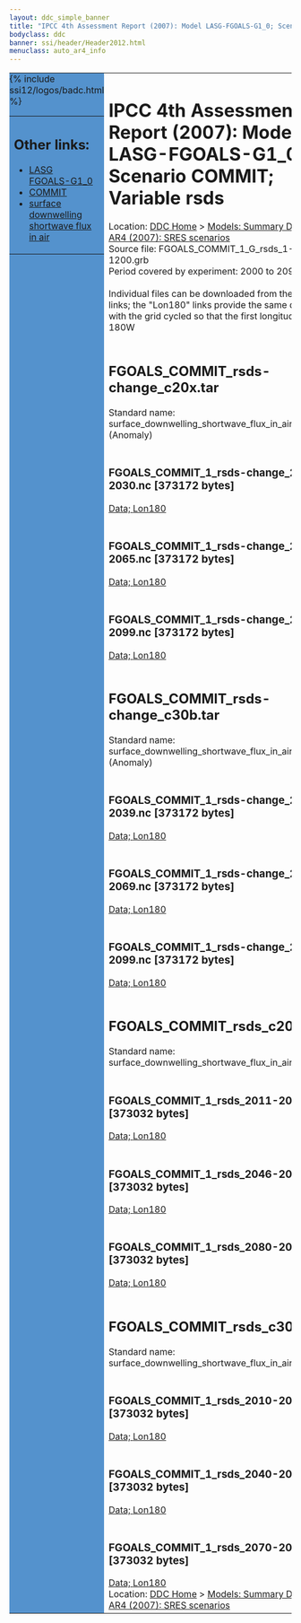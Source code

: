 ```yaml
---
layout: ddc_simple_banner
title: "IPCC 4th Assessment Report (2007): Model LASG-FGOALS-G1_0; Scenario COMMIT; Variable rsds"
bodyclass: ddc
banner: ssi/header/Header2012.html
menuclass: auto_ar4_info
---
```



<table width="100%" border="0" cellspacing="0" cellpadding="0" style="border-collapse: collapse;">
<tr style="margin:0;padding:0;border:0;">
<td style="margin:0;padding:0;border:0;height:1pt;width:150pt;background:#5492CD;" valign="top" >

<div id="lh-col2" class="auto_ar4_info">
<table class="menumain" bgcolor="#5492CD" cellspacing="0" width="100%" border="0">
<tr><td>
<h2> Other links:</h2>
<ul>
<li><a href="/auto/ar4/model-LASG-FGOALS-G1_0.html">LASG<br/>FGOALS-G1_0</a></li>
<li><a href="/auto/ar4/scenario-COMMIT.html">COMMIT</a></li>
<li><a href="/auto/ar4/var-surface_downwelling_shortwave_flux_in_air.html">surface downwelling<br/> shortwave flux in air</a></li>
</ul>
</td></tr>
{% include ssi12/logos/badc.html %}
</table>
</div>
</td>
<td><h1>IPCC 4th Assessment Report (2007): Model LASG-FGOALS-G1_0; Scenario COMMIT; Variable rsds</h1>

<!-- Breadcrumb1 -->
<div id="breadcrumb1" align="left">
Location: <a href="/index.html">DDC Home</a> > <a href="/sim/gcm_clim/">Models: Summary Data</a>
> <a href="/sim/gcm_clim/SRES_AR4/index.html">AR4 (2007): SRES scenarios</a>
</div>
<!-- End of Breadcrumb1 -->Source file: FGOALS_COMMIT_1_G_rsds_1-1200.grb
<br/>
Period covered by experiment: 2000 to 2099<br/>
<br/>Individual files can be downloaded from the "data" links; the "Lon180" links provide the same data
         with the grid cycled so that the first longitude is 180W<br/>
<br/><h2>FGOALS_COMMIT_rsds-change_c20x.tar</h2>
Standard name: surface_downwelling_shortwave_flux_in_air (Anomaly)<br>
<br/><h3>FGOALS_COMMIT_1_rsds-change_2011-2030.nc [373172 bytes]</h3>
<a href="/cgi-bin/downl/ar4_nc/rsds/FGOALS_COMMIT_1_rsds-change_2011-2030.nc">Data; </a><a href="/cgi-bin/downl/ar4_nc/rsds/FGOALS_COMMIT_1_rsds-change_2011-2030.cyto180.nc"> Lon180</a><br/>
<br/><h3>FGOALS_COMMIT_1_rsds-change_2046-2065.nc [373172 bytes]</h3>
<a href="/cgi-bin/downl/ar4_nc/rsds/FGOALS_COMMIT_1_rsds-change_2046-2065.nc">Data; </a><a href="/cgi-bin/downl/ar4_nc/rsds/FGOALS_COMMIT_1_rsds-change_2046-2065.cyto180.nc"> Lon180</a><br/>
<br/><h3>FGOALS_COMMIT_1_rsds-change_2080-2099.nc [373172 bytes]</h3>
<a href="/cgi-bin/downl/ar4_nc/rsds/FGOALS_COMMIT_1_rsds-change_2080-2099.nc">Data; </a><a href="/cgi-bin/downl/ar4_nc/rsds/FGOALS_COMMIT_1_rsds-change_2080-2099.cyto180.nc"> Lon180</a><br/>
<br/><h2>FGOALS_COMMIT_rsds-change_c30b.tar</h2>
Standard name: surface_downwelling_shortwave_flux_in_air (Anomaly)<br>
<br/><h3>FGOALS_COMMIT_1_rsds-change_2010-2039.nc [373172 bytes]</h3>
<a href="/cgi-bin/downl/ar4_nc/rsds/FGOALS_COMMIT_1_rsds-change_2010-2039.nc">Data; </a><a href="/cgi-bin/downl/ar4_nc/rsds/FGOALS_COMMIT_1_rsds-change_2010-2039.cyto180.nc"> Lon180</a><br/>
<br/><h3>FGOALS_COMMIT_1_rsds-change_2040-2069.nc [373172 bytes]</h3>
<a href="/cgi-bin/downl/ar4_nc/rsds/FGOALS_COMMIT_1_rsds-change_2040-2069.nc">Data; </a><a href="/cgi-bin/downl/ar4_nc/rsds/FGOALS_COMMIT_1_rsds-change_2040-2069.cyto180.nc"> Lon180</a><br/>
<br/><h3>FGOALS_COMMIT_1_rsds-change_2070-2099.nc [373172 bytes]</h3>
<a href="/cgi-bin/downl/ar4_nc/rsds/FGOALS_COMMIT_1_rsds-change_2070-2099.nc">Data; </a><a href="/cgi-bin/downl/ar4_nc/rsds/FGOALS_COMMIT_1_rsds-change_2070-2099.cyto180.nc"> Lon180</a><br/>
<br/><h2>FGOALS_COMMIT_rsds_c20x.tar</h2>
Standard name: surface_downwelling_shortwave_flux_in_air<br>
<br/><h3>FGOALS_COMMIT_1_rsds_2011-2030.nc [373032 bytes]</h3>
<a href="/cgi-bin/downl/ar4_nc/rsds/FGOALS_COMMIT_1_rsds_2011-2030.nc">Data; </a><a href="/cgi-bin/downl/ar4_nc/rsds/FGOALS_COMMIT_1_rsds_2011-2030.cyto180.nc"> Lon180</a><br/>
<br/><h3>FGOALS_COMMIT_1_rsds_2046-2065.nc [373032 bytes]</h3>
<a href="/cgi-bin/downl/ar4_nc/rsds/FGOALS_COMMIT_1_rsds_2046-2065.nc">Data; </a><a href="/cgi-bin/downl/ar4_nc/rsds/FGOALS_COMMIT_1_rsds_2046-2065.cyto180.nc"> Lon180</a><br/>
<br/><h3>FGOALS_COMMIT_1_rsds_2080-2099.nc [373032 bytes]</h3>
<a href="/cgi-bin/downl/ar4_nc/rsds/FGOALS_COMMIT_1_rsds_2080-2099.nc">Data; </a><a href="/cgi-bin/downl/ar4_nc/rsds/FGOALS_COMMIT_1_rsds_2080-2099.cyto180.nc"> Lon180</a><br/>
<br/><h2>FGOALS_COMMIT_rsds_c30b.tar</h2>
Standard name: surface_downwelling_shortwave_flux_in_air<br>
<br/><h3>FGOALS_COMMIT_1_rsds_2010-2039.nc [373032 bytes]</h3>
<a href="/cgi-bin/downl/ar4_nc/rsds/FGOALS_COMMIT_1_rsds_2010-2039.nc">Data; </a><a href="/cgi-bin/downl/ar4_nc/rsds/FGOALS_COMMIT_1_rsds_2010-2039.cyto180.nc"> Lon180</a><br/>
<br/><h3>FGOALS_COMMIT_1_rsds_2040-2069.nc [373032 bytes]</h3>
<a href="/cgi-bin/downl/ar4_nc/rsds/FGOALS_COMMIT_1_rsds_2040-2069.nc">Data; </a><a href="/cgi-bin/downl/ar4_nc/rsds/FGOALS_COMMIT_1_rsds_2040-2069.cyto180.nc"> Lon180</a><br/>
<br/><h3>FGOALS_COMMIT_1_rsds_2070-2099.nc [373032 bytes]</h3>
<a href="/cgi-bin/downl/ar4_nc/rsds/FGOALS_COMMIT_1_rsds_2070-2099.nc">Data; </a><a href="/cgi-bin/downl/ar4_nc/rsds/FGOALS_COMMIT_1_rsds_2070-2099.cyto180.nc"> Lon180</a><br/>
<!-- Breadcrumb2 -->
<div id="breadcrumb2" align="left">
Location: <a href="/index.html">DDC Home</a> > <a href="/sim/gcm_clim/">Models: Summary Data</a>
> <a href="/sim/gcm_clim/SRES_AR4/index.html">AR4 (2007): SRES scenarios</a>
</div>
<!-- End of Breadcrumb2 --></td></tr></table>
